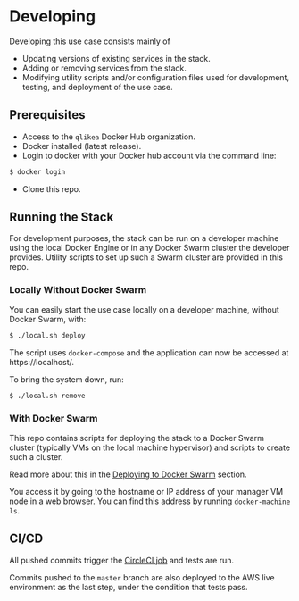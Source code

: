 # Developing

Developing this use case consists mainly of

* Updating versions of existing services in the stack.
* Adding or removing services from the stack.
* Modifying utility scripts and/or configuration files used for development, testing, and deployment of the use case.

## Prerequisites

* Access to the `qlikea` Docker Hub organization.
* Docker installed (latest release).
* Login to docker with your Docker hub account via the command line: 
```sh
$ docker login
```
* Clone this repo.

## Running the Stack

For development purposes, the stack can be run on a developer machine using the local Docker Engine or in any Docker
Swarm cluster the developer provides. Utility scripts to set up such a Swarm cluster are provided in this repo.

### Locally Without Docker Swarm

You can easily start the use case locally on a developer machine, without Docker Swarm, with:

```sh
$ ./local.sh deploy
```

The script uses `docker-compose` and the application can now be accessed at https://localhost/.

To bring the system down, run:

```sh
$ ./local.sh remove
```

### With Docker Swarm

This repo contains scripts for deploying the stack to a Docker Swarm cluster (typically VMs on the local machine
hypervisor) and scripts to create such a cluster.

Read more about this in the [Deploying to Docker Swarm](./deploying-swarm.md) section.

You access it by going to the hostname or IP address of your manager VM node in a web browser. You can find this address
by running `docker-machine ls`.

## CI/CD

All pushed commits trigger the [CircleCI job](https://circleci.com/gh/qlik-ea/qliktive-custom-analytics) and tests are
run.

Commits pushed to the `master` branch are also deployed to the AWS live environment as the last step, under the
condition that tests pass.
